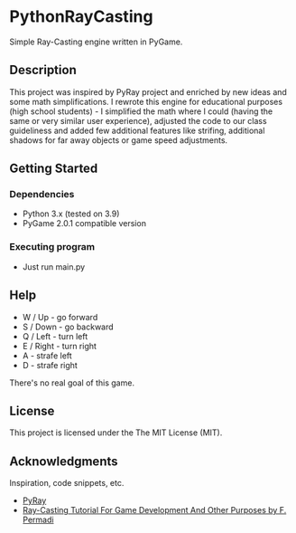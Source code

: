 # PythonRayCasting

Simple Ray-Casting engine written in PyGame.

## Description

This project was inspired by PyRay project and enriched by new ideas and some math simplifications. I rewrote this engine for educational purposes (high school students) - I simplified the math where I could (having the same or very similar user experience), adjusted the code to our class guideliness and added few additional features like strifing, additional shadows for far away objects or game speed adjustments.

## Getting Started

### Dependencies

* Python 3.x (tested on 3.9)
* PyGame 2.0.1 compatible version


### Executing program

* Just run main.py

## Help

* W / Up - go forward
* S / Down - go backward
* Q / Left - turn left
* E / Right - turn right
* A - strafe left
* D - strafe right

There's no real goal of this game.

## License

This project is licensed under the The MIT License (MIT).

## Acknowledgments

Inspiration, code snippets, etc.
* [PyRay](https://github.com/oscr/PyRay)
* [Ray-Casting Tutorial For Game Development And Other Purposes by F. Permadi](https://permadi.com/1996/05/ray-casting-tutorial-table-of-contents/)
